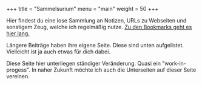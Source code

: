 +++
title = "Sammelsurium"
menu = "main"
weight = 50
+++

Hier findest du eine lose Sammlung an Notizen, URLs zu Webseiten und sonstigem Zeug, welche ich regelmäßig nutze. [Zu den Bookmarks geht es hier lang.](/bookmarks)

Längere Beiträge haben ihre eigene Seite. Diese sind unten aufgelistet. Vielleicht ist ja auch etwas für dich dabei.

Diese Seite hier unterliegen ständiger Veränderung. Quasi ein "work-in-progess". In naher Zukunft möchte ich auch die Unterseiten auf dieser Seite vereinen. 

